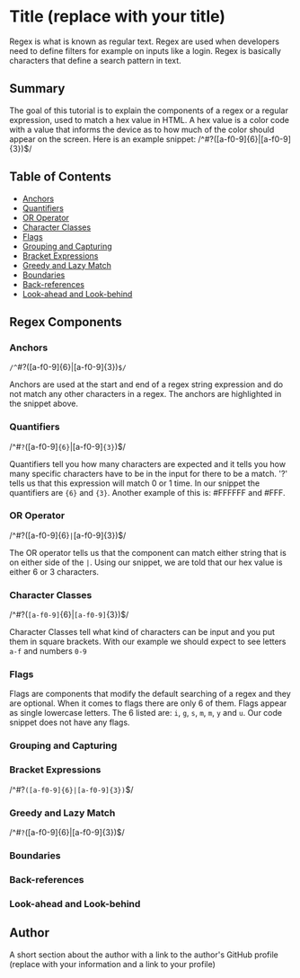 # Title (replace with your title)

Regex is what is known as regular text. Regex are used when developers need to define filters
for example on inputs like a login. Regex is basically characters that define a search pattern
in text.

## Summary
The goal of this tutorial is to explain the components
of a regex or a regular expression, used to match a hex value in HTML. A hex value is a color code with a value that informs the device as to how much of the color should appear on the screen. Here is an example snippet:
/^#?([a-f0-9]{6}|[a-f0-9]{3})$/

## Table of Contents

- [Anchors](#anchors)
- [Quantifiers](#quantifiers)
- [OR Operator](#or-operator)
- [Character Classes](#character-classes)
- [Flags](#flags)
- [Grouping and Capturing](#grouping-and-capturing)
- [Bracket Expressions](#bracket-expressions)
- [Greedy and Lazy Match](#greedy-and-lazy-match)
- [Boundaries](#boundaries)
- [Back-references](#back-references)
- [Look-ahead and Look-behind](#look-ahead-and-look-behind)

## Regex Components

### Anchors
`/^`#?([a-f0-9]{6}|[a-f0-9]{3})`$/`

Anchors are used at the start and end of a regex string expression and do not match any other characters in a regex. The anchors are highlighted in the snippet above.

### Quantifiers
/^#`?`([a-f0-9]`{6}`|[a-f0-9]`{3}`)$/

Quantifiers tell you how many characters are expected and it tells you how many specific characters have to be in the input for there to be a match. '?' tells us that this expression will match 0 or 1 time. In our snippet the quantifiers are `{6}` and `{3}`. Another example of this is: #FFFFFF and #FFF.

### OR Operator
/^#?([a-f0-9]{6}`|`[a-f0-9]{3})$/

The OR operator tells us that the component can match either string that is on either side of the `|`. Using our snippet, we are told that our hex value is either 6 or 3 characters.

### Character Classes
/^#?(`[a-f0-9]`{6}|`[a-f0-9]`{3})$/

Character Classes tell what kind of characters can be input and you put them in square brackets. With our example we should expect to see letters `a-f` and numbers `0-9`
 
### Flags

Flags are components that modify the default searching of a regex and they are optional. When it comes to flags there are only 6 of them. Flags appear as single lowercase letters. The 6 listed are: `i`, `g`, `s`, `m`, `m`, `y` and `u`. Our code snippet does not have any flags.

### Grouping and Capturing

### Bracket Expressions
/^#?`([a-f0-9]{6}|[a-f0-9]{3})`$/

### Greedy and Lazy Match
/^#`?`([a-f0-9]{6}|[a-f0-9]{3})$/

### Boundaries

### Back-references

### Look-ahead and Look-behind

## Author

A short section about the author with a link to the author's GitHub profile (replace with your information and a link to your profile)
